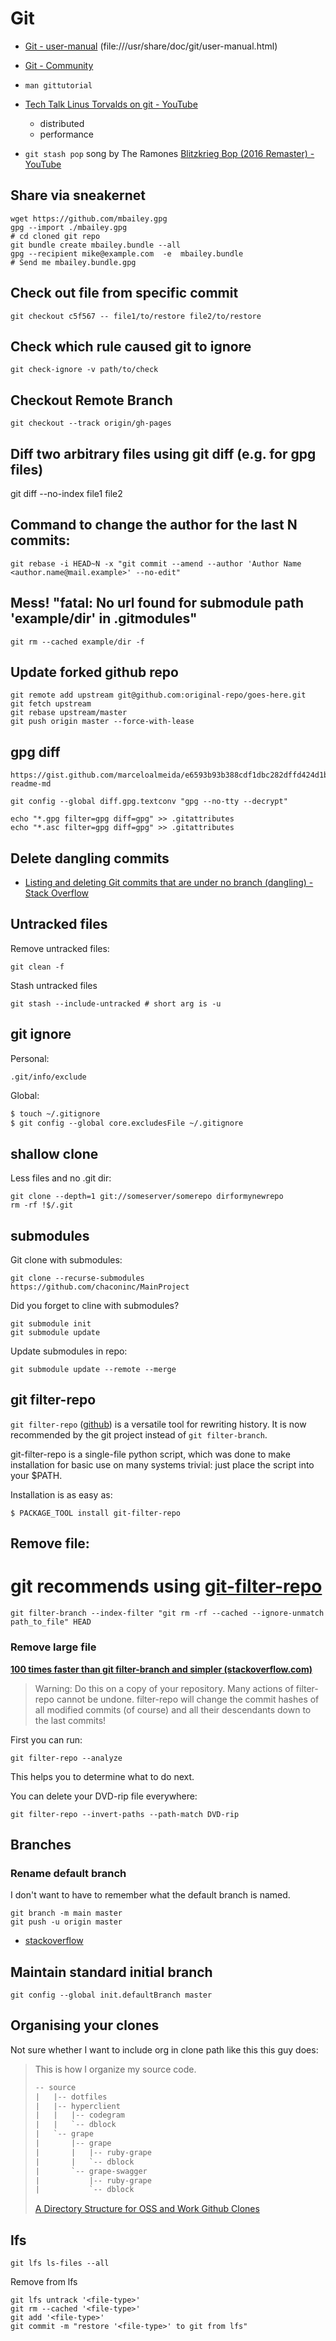 # Git

- [Git - user-manual](https://git-scm.com/docs/user-manual) (file:///usr/share/doc/git/user-manual.html)
- [Git - Community](https://git-scm.com/community)
- `man gittutorial`
- [Tech Talk Linus Torvalds on git - YouTube](https://www.youtube.com/watch?v=4XpnKHJAok8&list=WL&index=2&t=2s)
    - distributed
    - performance

- `git stash pop` song by The Ramones [Blitzkrieg Bop (2016 Remaster) - YouTube](https://www.youtube.com/watch?v=skdE0KAFCEA)


## Share via sneakernet

    wget https://github.com/mbailey.gpg
    gpg --import ./mbailey.gpg
    # cd cloned git repo
    git bundle create mbailey.bundle --all
    gpg --recipient mike@example.com  -e  mbailey.bundle
    # Send me mbailey.bundle.gpg

## Check out file from specific commit

    git checkout c5f567 -- file1/to/restore file2/to/restore

## Check which rule caused git to ignore

    git check-ignore -v path/to/check

## Checkout Remote Branch

    git checkout --track origin/gh-pages

## Diff two arbitrary files using git diff (e.g. for gpg files)

  git diff --no-index file1 file2

## Command to change the author for the last N commits:

    git rebase -i HEAD~N -x "git commit --amend --author 'Author Name <author.name@mail.example>' --no-edit"

## Mess! "fatal: No url found for submodule path 'example/dir' in .gitmodules"

    git rm --cached example/dir -f

## Update forked github repo

    git remote add upstream git@github.com:original-repo/goes-here.git
    git fetch upstream
    git rebase upstream/master
    git push origin master --force-with-lease

## gpg diff

    https://gist.github.com/marceloalmeida/e6593b93b388cdf1dbc282dffd424d1b#file-readme-md

    git config --global diff.gpg.textconv "gpg --no-tty --decrypt"

    echo "*.gpg filter=gpg diff=gpg" >> .gitattributes
    echo "*.asc filter=gpg diff=gpg" >> .gitattributes

## Delete dangling commits

- [Listing and deleting Git commits that are under no branch (dangling) - Stack Overflow](https://stackoverflow.com/questions/3765234/listing-and-deleting-git-commits-that-are-under-no-branch-dangling)

## Untracked files
Remove untracked files:

```shell
git clean -f
```

Stash untracked files

```shell
git stash --include-untracked # short arg is -u
```


## git ignore

Personal:
```
.git/info/exclude
```

Global:
```bash
$ touch ~/.gitignore
$ git config --global core.excludesFile ~/.gitignore
```

## shallow clone

Less files and no .git dir:

    git clone --depth=1 git://someserver/somerepo dirformynewrepo
    rm -rf !$/.git

## submodules

Git clone with submodules:

    git clone --recurse-submodules https://github.com/chaconinc/MainProject

Did you forget to cline with submodules?

    git submodule init
    git submodule update

Update submodules in repo:

    git submodule update --remote --merge

## git filter-repo

`git filter-repo` ([github][1]) is a versatile tool for rewriting history. It is now recommended by the git project instead of `git filter-branch`.

git-filter-repo is a single-file python script, which was done to make installation for basic use on many systems trivial: just place the script into your $PATH.

Installation is as easy as:

    $ PACKAGE_TOOL install git-filter-repo

[1]: https://github.com/newren/git-filter-repo


## Remove file:

  # git recommends using [git-filter-repo](https://github.com/newren/git-filter-repo/#simple-example-with-comparisons)

    git filter-branch --index-filter "git rm -rf --cached --ignore-unmatch path_to_file" HEAD


### Remove large file

**[100 times faster than git filter-branch and simpler (stackoverflow.com)](https://stackoverflow.com/a/61602985/660017)**

> Warning: Do this on a copy of your repository. Many actions of filter-repo cannot be undone. filter-repo will change the commit hashes of all modified commits (of course) and all their descendants down to the last commits!

First you can run:

    git filter-repo --analyze

This helps you to determine what to do next.

You can delete your DVD-rip file everywhere:

    git filter-repo --invert-paths --path-match DVD-rip


## Branches

### Rename default branch

I don't want to have to remember what the default branch is named.

    git branch -m main master
    git push -u origin master

- [stackoverflow](https://stackoverflow.com/a/69344918/660017)

## Maintain standard initial branch

    git config --global init.defaultBranch master

## Organising your clones

Not sure whether I want to include org in clone path like this this guy does:

> This is how I organize my source code.
>
> ```txt
> -- source
> |   |-- dotfiles
> |   |-- hyperclient
> |   |   |-- codegram
> |   |   `-- dblock
> |   `-- grape
> |       |-- grape
> |       |   |-- ruby-grape
> |       |   `-- dblock
> |       `-- grape-swagger
> |           |-- ruby-grape
> |           `-- dblock
> ```
>
> [A Directory Structure for OSS and Work Github Clones](https://code.dblock.org/2016/03/25/a-directory-structure-for-oss-and-work-github-clones.html)


## lfs

    git lfs ls-files --all

Remove from lfs

    git lfs untrack '<file-type>'
    git rm --cached '<file-type>'
    git add '<file-type>'
    git commit -m "restore '<file-type>' to git from lfs"
